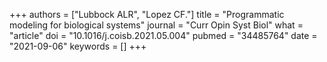 +++
authors = ["Lubbock ALR", "Lopez CF."]
title = "Programmatic modeling for biological systems"
journal = "Curr Opin Syst Biol"
what = "article"
doi = "10.1016/j.coisb.2021.05.004"
pubmed = "34485764"
date = "2021-09-06"
keywords = []
+++

